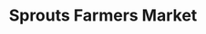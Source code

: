 ---
title: "Sprouts Farmers Market"
url: /kenneth-city/sprouts-farmers-market/
shop: supermarket
---
